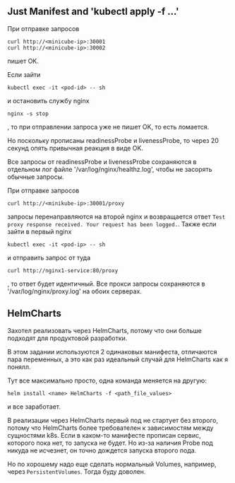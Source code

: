 ## Just Manifest and 'kubectl apply -f ...'

При отправке запросов
```
curl http://<minicube-ip>:30001
curl http://<minicube-ip>:30002
```
пишет OK.

Если зайти 
```
kubectl exec -it <pod-id> -- sh
```
и остановить службу nginx
```
nginx -s stop
```
, то при отправлении запроса уже не пишет OK, то есть ломается.

Но поскольку прописаны readinessProbe и livenessProbe, то через 20 секунд опять привычная реакция в виде OK.

Все запросы от readinessProbe и livenessProbe сохраняются в отдельном лог файле '/var/log/nginx/healthz.log', чтобы не засорять обычные запросы.

При отправке запросов 
```
curl http://<minikube-ip>:30001/proxy
```
запросы перенаправляются на второй nginx и возвращается ответ `Test proxy response received. Your request has been logged.`. Также если зайти в первый nginx
```
kubectl exec -it <pod-ip> -- sh
```
и отправить запрос от туда
```
curl http://nginx1-service:80/proxy
```
, то ответ будет идентичный. Все прокси запросы сохраняются в '/var/log/nginx/proxy.log' на обоих серверах. 


## HelmCharts

Захотел реализовать через HelmCharts, потому что они больше подходят для продуктовой разработки. 

В этом задании используются 2 одинаковых манифеста, отличаются пара переменных, а это как раз идеальный случай для HelmCharts как я понялл. 

Тут все максимально просто, одна команда меняется на другую:
```
helm install <name> HelmCharts -f <path_file_values>
```
и все заработает.

В реализации через HelmCharts первый под не стартует без второго, потому что HelmCharts более требователен к зависимостям между сущностями k8s. Если в каком-то манифесте прописан сервис, которого пока нет, то запуска не будет. Но из-за наличия Probe под никуда не исчезнет, он точно дождется запуска второго пода.

Но по хорошему надо еще сделать нормальный Volumes, например, через ```PersistentVolumes```. Тогда буду доволен.